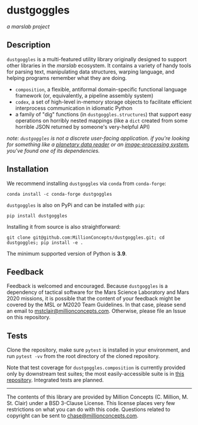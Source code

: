 # dustgoggles
*a marslab project*

## Description

`dustgoggles` is a multi-featured utility library originally designed to support other libraries in the
*marslab* ecosystem. It contains a variety of handy tools for parsing text, manipulating data structures,
warping language, and helping programs remember what they are doing.
* `composition`, a flexible, antiformal domain-specific functional language framework (or,
   equivalently, a pipeline assembly system)
* `codex`, a set of high-level in-memory storage objects to facilitate efficient interprocess 
   communication in idiomatic Python   
* a family of "dig" functions (in `dustgoggles.structures`) that support easy operations on horribly nested
   mappings (like a `dict` created from some horrible JSON returned by someone's very-helpful API)

*note: `dustgoggles` is not a discrete user-facing application. if you're looking for something like a 
[planetary data reader](www.github.com/millionconcepts/pdr) or an 
[image-processing system](www.github.com/millionconcepts/marslab), you've found one of its dependencies.*

## Installation

We recommend installing `dustgoggles` via `conda` from `conda-forge`:

`conda install -c conda-forge dustgoggles`

`dustgoggles` is also on PyPi and can be installed with `pip`:

`pip install dustgoggles`

Installing it from source is also straightforward:

`git clone git@github.com:MillionConcepts/dustgoggles.git; cd dustgoggles; pip install -e .`

The minimum supported version of Python is **3.9**.

## Feedback

Feedback is welcomed and encouraged. Because `dustgoggles` is a dependency of tactical software for 
the Mars Science Laboratory and Mars 2020 missions, it is possible that the content of your feedback might be 
covered by the MSL or M2020 Team Guidelines. In that case, please send an email to mstclair@millionconcepts.com. 
Otherwise, please file an Issue on this repository.

## Tests

Clone the repository, make sure `pytest` is installed in your environment, and run `pytest -vv` from the root 
directory of the cloned repository. 

Note that test coverage for `dustgoggles.composition` is currently provided only by downstream test suites; 
the most easily-accessible suite is in [this repository](www.github.com/millionconcepts/marslab). Integrated 
tests are planned.

----
The contents of this library are provided by Million Concepts (C. Million, M. St. Clair) 
under a BSD 3-Clause License. This license places very few restrictions on what you can 
do with this code. Questions related to copyright can be sent to chase@millionconcepts.com.
